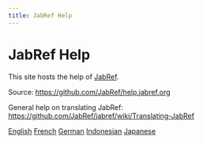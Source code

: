 ```yaml
---
title: JabRef Help
---
```


# JabRef Help

This site hosts the help of [JabRef](http://www.jabref.org).

Source: https://github.com/JabRef/help.jabref.org

General help on translating JabRef: https://github.com/JabRef/jabref/wiki/Translating-JabRef

[English](en/)
[French](fr/)
[German](de/)
[Indonesian](in/)
[Japanese](jp/)
